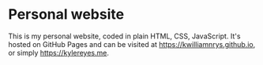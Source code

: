 # Personal website

This is my personal website, coded in plain HTML, CSS, JavaScript. It's hosted on GitHub Pages and can be visited at <https://kwilliamnrys.github.io>, or simply <https://kylereyes.me>.  


